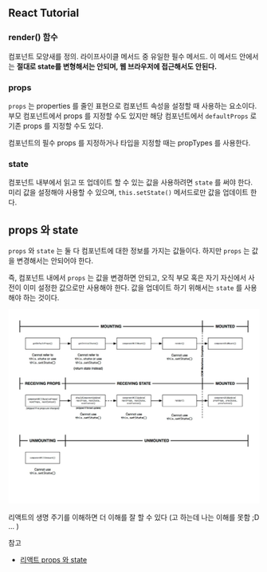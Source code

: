 ## React Tutorial

### render() 함수
컴포넌트 모양새를 정의. 라이프사이클 메서드 중 유일한 필수 메서드. 이 메서드 안에서는 __절대로 state를 변형해서는 안되며, 웹 브라우저에 접근해서도 안된다.__

### props
`props` 는 properties 를 줄인 표현으로 컴포넌트 속성을 설정할 때 사용하는 요소이다.
부모 컴포넌트에서 props 를 지정할 수도 있지만 해당 컴포넌트에서 `defaultProps` 로 기존 props 를 지정할 수도 있다.

컴포넌트의 필수 props 를 지정하거나 타입을 지정할 때는 propTypes 를 사용한다.

### state
컴포넌트 내부에서 읽고 또 업데이트 할 수 있는 값을 사용하려면 `state` 를 써야 한다.
미리 값을 설정해야 사용할 수 있으며, `this.setState()` 메서드로만 값을 업데이트 한다.

## props 와 state
`props` 와 `state` 는 둘 다 컴포넌트에 대한 정보를 가지는 값들이다. 하지만 `props` 는 값을 변경해서는 안되어야 한다.

즉, 컴포넌트 내에서 `props` 는 값을 변경하면 안되고, 오직 부모 혹은 자기 자신에서 사전이 이미 설정한 값으로만 사용해야 한다. 값을 업데이트 하기 위해서는 `state` 를 사용해야 하는 것이다.

![react-lifecyle](images/react-lifecycle.jpg)

리액트의 생명 주기를 이해하면 더 이해를 잘 할 수 있다 (고 하는데 나는 이해를 못함 ;D ... )

참고
* [리액트 props 와 state](https://medium.com/little-big-programming/react%EC%9D%98-%EA%B8%B0%EB%B3%B8-%EC%BB%B4%ED%8F%AC%EB%84%8C%ED%8A%B8%EB%A5%BC-%EC%95%8C%EC%95%84%EB%B3%B4%EC%9E%90-92c923011818)
